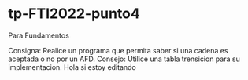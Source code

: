 # tp-FTI2022-punto4
Para Fundamentos

Consigna:
Realice un programa que permita saber si una cadena es aceptada o no por un AFD. Consejo: Utilice una tabla trensicion para su implementacion.
Hola si estoy editando

